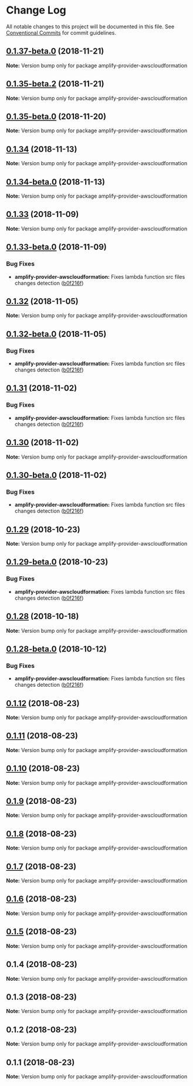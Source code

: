 # Change Log

All notable changes to this project will be documented in this file.
See [Conventional Commits](https://conventionalcommits.org) for commit guidelines.

<a name="0.1.37-beta.0"></a>
## [0.1.37-beta.0](https://github.com/aws-amplify/amplify-cli/compare/amplify-provider-awscloudformation@0.1.35-beta.2...amplify-provider-awscloudformation@0.1.37-beta.0) (2018-11-21)




**Note:** Version bump only for package amplify-provider-awscloudformation

<a name="0.1.35-beta.2"></a>
## [0.1.35-beta.2](https://github.com/aws-amplify/amplify-cli/compare/amplify-provider-awscloudformation@0.1.35-beta.0...amplify-provider-awscloudformation@0.1.35-beta.2) (2018-11-21)




**Note:** Version bump only for package amplify-provider-awscloudformation

<a name="0.1.35-beta.0"></a>
## [0.1.35-beta.0](https://github.com/aws-amplify/amplify-cli/compare/amplify-provider-awscloudformation@0.1.34...amplify-provider-awscloudformation@0.1.35-beta.0) (2018-11-20)




**Note:** Version bump only for package amplify-provider-awscloudformation

<a name="0.1.34"></a>
## [0.1.34](https://github.com/aws-amplify/amplify-cli/compare/amplify-provider-awscloudformation@0.1.34-beta.0...amplify-provider-awscloudformation@0.1.34) (2018-11-13)




**Note:** Version bump only for package amplify-provider-awscloudformation

<a name="0.1.34-beta.0"></a>
## [0.1.34-beta.0](https://github.com/aws-amplify/amplify-cli/compare/amplify-provider-awscloudformation@0.1.33...amplify-provider-awscloudformation@0.1.34-beta.0) (2018-11-13)




**Note:** Version bump only for package amplify-provider-awscloudformation

<a name="0.1.33"></a>
## [0.1.33](https://github.com/aws-amplify/amplify-cli/compare/amplify-provider-awscloudformation@0.1.33-beta.0...amplify-provider-awscloudformation@0.1.33) (2018-11-09)




**Note:** Version bump only for package amplify-provider-awscloudformation

<a name="0.1.33-beta.0"></a>
## [0.1.33-beta.0](https://github.com/aws-amplify/amplify-cli/compare/amplify-provider-awscloudformation@0.1.12...amplify-provider-awscloudformation@0.1.33-beta.0) (2018-11-09)


### Bug Fixes

* **amplify-provider-awscloudformation:** Fixes lambda function src files changes detection ([b0f216f](https://github.com/aws-amplify/amplify-cli/commit/b0f216f))




<a name="0.1.32"></a>
## [0.1.32](https://github.com/aws-amplify/amplify-cli/compare/amplify-provider-awscloudformation@0.1.32-beta.0...amplify-provider-awscloudformation@0.1.32) (2018-11-05)




**Note:** Version bump only for package amplify-provider-awscloudformation

<a name="0.1.32-beta.0"></a>
## [0.1.32-beta.0](https://github.com/aws-amplify/amplify-cli/compare/amplify-provider-awscloudformation@0.1.12...amplify-provider-awscloudformation@0.1.32-beta.0) (2018-11-05)


### Bug Fixes

* **amplify-provider-awscloudformation:** Fixes lambda function src files changes detection ([b0f216f](https://github.com/aws-amplify/amplify-cli/commit/b0f216f))




<a name="0.1.31"></a>
## [0.1.31](https://github.com/aws-amplify/amplify-cli/compare/amplify-provider-awscloudformation@0.1.12...amplify-provider-awscloudformation@0.1.31) (2018-11-02)


### Bug Fixes

* **amplify-provider-awscloudformation:** Fixes lambda function src files changes detection ([b0f216f](https://github.com/aws-amplify/amplify-cli/commit/b0f216f))




<a name="0.1.30"></a>
## [0.1.30](https://github.com/aws-amplify/amplify-cli/compare/amplify-provider-awscloudformation@0.1.30-beta.0...amplify-provider-awscloudformation@0.1.30) (2018-11-02)




**Note:** Version bump only for package amplify-provider-awscloudformation

<a name="0.1.30-beta.0"></a>
## [0.1.30-beta.0](https://github.com/aws-amplify/amplify-cli/compare/amplify-provider-awscloudformation@0.1.12...amplify-provider-awscloudformation@0.1.30-beta.0) (2018-11-02)


### Bug Fixes

* **amplify-provider-awscloudformation:** Fixes lambda function src files changes detection ([b0f216f](https://github.com/aws-amplify/amplify-cli/commit/b0f216f))




<a name="0.1.29"></a>
## [0.1.29](https://github.com/aws-amplify/amplify-cli/compare/amplify-provider-awscloudformation@0.1.29-beta.0...amplify-provider-awscloudformation@0.1.29) (2018-10-23)




**Note:** Version bump only for package amplify-provider-awscloudformation

<a name="0.1.29-beta.0"></a>
## [0.1.29-beta.0](https://github.com/aws-amplify/amplify-cli/compare/amplify-provider-awscloudformation@0.1.12...amplify-provider-awscloudformation@0.1.29-beta.0) (2018-10-23)


### Bug Fixes

* **amplify-provider-awscloudformation:** Fixes lambda function src files changes detection ([b0f216f](https://github.com/aws-amplify/amplify-cli/commit/b0f216f))




<a name="0.1.28"></a>
## [0.1.28](https://github.com/aws-amplify/amplify-cli/compare/amplify-provider-awscloudformation@0.1.28-beta.0...amplify-provider-awscloudformation@0.1.28) (2018-10-18)




**Note:** Version bump only for package amplify-provider-awscloudformation

<a name="0.1.28-beta.0"></a>
## [0.1.28-beta.0](https://github.com/aws-amplify/amplify-cli/compare/amplify-provider-awscloudformation@0.1.12...amplify-provider-awscloudformation@0.1.28-beta.0) (2018-10-12)


### Bug Fixes

* **amplify-provider-awscloudformation:** Fixes lambda function src files changes detection ([b0f216f](https://github.com/aws-amplify/amplify-cli/commit/b0f216f))




<a name="0.1.12"></a>
## [0.1.12](https://github.com/aws-amplify/amplify-cli/compare/amplify-provider-awscloudformation@0.1.11...amplify-provider-awscloudformation@0.1.12) (2018-08-23)




**Note:** Version bump only for package amplify-provider-awscloudformation

<a name="0.1.11"></a>
## [0.1.11](https://github.com/aws-amplify/amplify-cli/compare/amplify-provider-awscloudformation@0.1.10...amplify-provider-awscloudformation@0.1.11) (2018-08-23)




**Note:** Version bump only for package amplify-provider-awscloudformation

<a name="0.1.10"></a>
## [0.1.10](https://github.com/aws-amplify/amplify-cli/compare/amplify-provider-awscloudformation@0.1.9...amplify-provider-awscloudformation@0.1.10) (2018-08-23)




**Note:** Version bump only for package amplify-provider-awscloudformation

<a name="0.1.9"></a>
## [0.1.9](https://github.com/aws-amplify/amplify-cli/compare/amplify-provider-awscloudformation@0.1.8...amplify-provider-awscloudformation@0.1.9) (2018-08-23)




**Note:** Version bump only for package amplify-provider-awscloudformation

<a name="0.1.8"></a>
## [0.1.8](https://github.com/aws-amplify/amplify-cli/compare/amplify-provider-awscloudformation@0.1.7...amplify-provider-awscloudformation@0.1.8) (2018-08-23)




**Note:** Version bump only for package amplify-provider-awscloudformation

<a name="0.1.7"></a>
## [0.1.7](https://github.com/aws-amplify/amplify-cli/compare/amplify-provider-awscloudformation@0.1.6...amplify-provider-awscloudformation@0.1.7) (2018-08-23)




**Note:** Version bump only for package amplify-provider-awscloudformation

<a name="0.1.6"></a>
## [0.1.6](https://github.com/aws-amplify/amplify-cli/compare/amplify-provider-awscloudformation@0.1.5...amplify-provider-awscloudformation@0.1.6) (2018-08-23)




**Note:** Version bump only for package amplify-provider-awscloudformation

<a name="0.1.5"></a>
## [0.1.5](https://github.com/aws-amplify/amplify-cli/compare/amplify-provider-awscloudformation@0.1.4...amplify-provider-awscloudformation@0.1.5) (2018-08-23)




**Note:** Version bump only for package amplify-provider-awscloudformation

<a name="0.1.4"></a>
## 0.1.4 (2018-08-23)




**Note:** Version bump only for package amplify-provider-awscloudformation

<a name="0.1.3"></a>
## 0.1.3 (2018-08-23)




**Note:** Version bump only for package amplify-provider-awscloudformation

<a name="0.1.2"></a>
## 0.1.2 (2018-08-23)




**Note:** Version bump only for package amplify-provider-awscloudformation

<a name="0.1.1"></a>
## 0.1.1 (2018-08-23)




**Note:** Version bump only for package amplify-provider-awscloudformation
